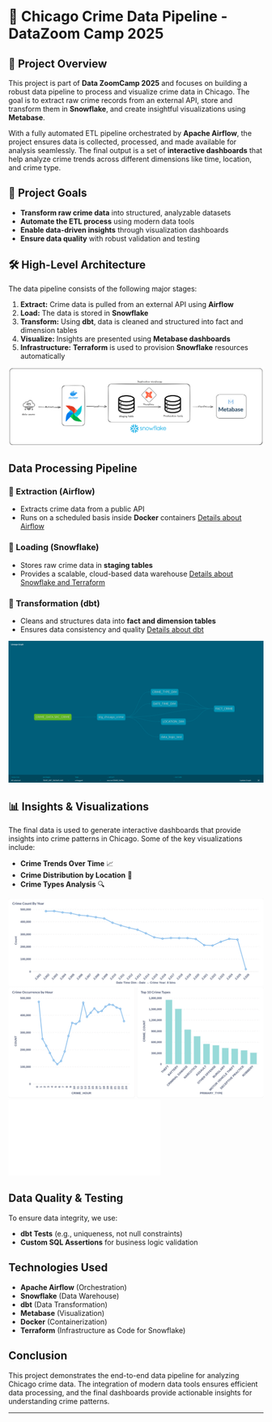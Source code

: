 # 🚀 Chicago Crime Data Pipeline - DataZoom Camp 2025

## 📌 Project Overview
This project is part of **Data ZoomCamp 2025** and focuses on building a robust data pipeline to process and visualize crime data in Chicago. The goal is to extract raw crime records from an external API, store and transform them in **Snowflake**, and create insightful visualizations using **Metabase**.

With a fully automated ETL pipeline orchestrated by **Apache Airflow**, the project ensures data is collected, processed, and made available for analysis seamlessly. The final output is a set of **interactive dashboards** that help analyze crime trends across different dimensions like time, location, and crime type.

## 🎯 Project Goals
- **Transform raw crime data** into structured, analyzable datasets
- **Automate the ETL process** using modern data tools
- **Enable data-driven insights** through visualization dashboards
- **Ensure data quality** with robust validation and testing

## 🛠️ High-Level Architecture
The data pipeline consists of the following major stages:

1. **Extract:** Crime data is pulled from an external API using **Airflow**
2. **Load:** The data is stored in **Snowflake**
3. **Transform:** Using **dbt**, data is cleaned and structured into fact and dimension tables
4. **Visualize:** Insights are presented using **Metabase dashboards**
5. **Infrastructure:** **Terraform** is used to provision **Snowflake** resources automatically

![Project Overview](/images/datazoom.png)

##  Data Processing Pipeline
### 🔹 Extraction (Airflow)
- Extracts crime data from a public API
- Runs on a scheduled basis inside **Docker** containers
[Details about Airflow](/Airflow/airflow.md)


### 🔹 Loading (Snowflake)
- Stores raw crime data in **staging tables**
- Provides a scalable, cloud-based data warehouse
[Details about Snowflake and Terraform](/Snowflake-Terraform/Snowflake-Terraform.md)


### 🔹 Transformation (dbt)
- Cleans and structures data into **fact and dimension tables**
- Ensures data consistency and quality
[Details about dbt](/dbt/dbt.md)


![DBT Lineage Graph](/dbt/images/LineageGraph.png)

## 📊 Insights & Visualizations
The final data is used to generate interactive dashboards that provide insights into crime patterns in Chicago. Some of the key visualizations include:

- **Crime Trends Over Time** 📈
- **Crime Distribution by Location** 📍
- **Crime Types Analysis** 🔍

![chart1](/Metabase_Dashboard/images/Screenshot%20from%202025-02-14%2011-06-46.png)
![chart1](/Metabase_Dashboard/images/Screenshot%20from%202025-02-14%2011-07-04.png)
![Visualizations Pdf](/Metabase_Dashboard/metabase%20analysis.pdf)

## Data Quality & Testing
To ensure data integrity, we use:
- **dbt Tests** (e.g., uniqueness, not null constraints)
- **Custom SQL Assertions** for business logic validation

## Technologies Used
- **Apache Airflow** (Orchestration)
- **Snowflake** (Data Warehouse)
- **dbt** (Data Transformation)
- **Metabase** (Visualization)
- **Docker** (Containerization)
- **Terraform** (Infrastructure as Code for Snowflake)

## Conclusion
This project demonstrates the end-to-end data pipeline for analyzing Chicago crime data. The integration of modern data tools ensures efficient data processing, and the final dashboards provide actionable insights for understanding crime patterns.

---


